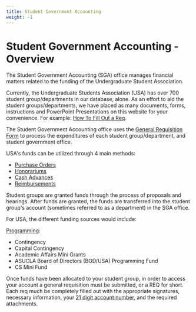 ```yaml
---
title: Student Government Accounting
weight: -1
---
```


# Student Government Accounting - Overview

The Student Government Accounting (SGA) office manages financial matters
related to the funding of the Undergraduate Student Association.

Currently, the Undergraduate Students Association (USA) has over 700
student group/departments in our database, alone. As an effort to aid
the student groups/departments, we have placed as many documents, forms,
instructions and PowerPoint Presentations on this website for your
convenience. For example: [How To Fill Out a
Req](/docs/req-howto.pdf).

The Student Government Accounting office uses the [<span
class="underline">General Requisition
Form</span>](/funding/sga/req) to process the expenditures of
each student group/department, and student government office.

USA's funds can be utilized through 4 main methods:

-   [Purchase
    Orders](/funding/sgahandbook/obtain_po.php)
-   [<span
    class="underline">Honorariums</span>](/funding/sgahandbook/honorariums.php)
-   [Cash
    Advances](/funding/sgahandbook/cash_advances.php)
-   [<span
    class="underline">Reimbursements</span>](/funding/sgahandbook/pers_reimburse.php)

Student groups are granted funds through the process of proposals and
hearings. After funds are granted, the funds are transferred into the
student group's account (sometimes referred to as a department) in the
SGA office.

For USA, the different funding sources would include:

[Programming](/funding/programming):

-   Contingency
-   Capital Contingency
-   Academic Affairs Mini Grants
-   ASUCLA Board of Directors (BOD/USA) Programming Fund
-   CS Mini Fund

Once funds have been allocated to your student group, in order to access
your account a general requisition must be submitted, or a REQ for
short. Each req much be completely filled out with the appropriate
signatures, necessary information, your [21
digit account number](/docs/accounthelp.pdf), and the required
attachments.
